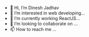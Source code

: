 - 👋 Hi, I’m Dinesh Jadhav
- 👀 I’m interested in web developing...
- 🌱 I’m currently working ReactJS...
- 💞️ I’m looking to collaborate on ...
- 📫 How to reach me ...

<!---
Dinesh9418/Dinesh9418 is a ✨ special ✨ repository because its `README.md` (this file) appears on your GitHub profile.
You can click the Preview link to take a look at your changes.
--->
